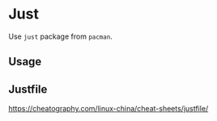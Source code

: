 # Just

Use `just` package from `pacman`.

## Usage


## Justfile

https://cheatography.com/linux-china/cheat-sheets/justfile/


